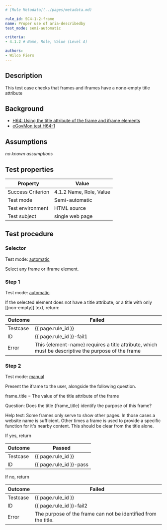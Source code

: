 ```yaml
---
# [Rule Metadata](../pages/metadata.md)

rule_id: SC4-1-2-frame
name: Proper use of aria-describedby
test_mode: semi-automatic

criteria:
- 4.1.2 # Name, Role, Value (Level A)

authors:
- Wilco Fiers
---
```


## Description

This test case checks that frames and iframes have a none-empty title attribute

## Background

- [H64: Using the title attribute of the frame and iframe elements](http://www.w3.org/TR/2014/NOTE-WCAG20-TECHS-20140311/H64.html)
- [eGovMon test H64-1](http://wiki.egovmon.no/wiki/SC4.1.2#ID:_H64-1)

## Assumptions

*no known assumptions*

## Test properties

| Property          | Value
|-------------------|----
| Success Criterion | 4.1.2 Name, Role, Value
| Test mode         | Semi-automatic
| Test environment  | HTML source
| Test subject      | single web page

## Test procedure

### Selector

Test mode: [automatic][AUTO]

Select any frame or iframe element.

### Step 1

Test mode: [automatic][AUTO]

If the selected element does not have a title attribute, or a title with only [[non-empty]] text, return:

| Outcome  | Failed
|----------|-----
| Testcase | {{ page.rule_id }}
| ID       | {{ page.rule_id }}-fail1
| Error    | This {element-name} requires a title attribute, which must be descriptive the purpose of the frame

### Step 2

Test mode: [manual][MANUAL]

Present the iframe to the user, alongside the following question.

frame_title = The value of the title attribute of the frame

Question: Does the title {frame_title} identify the purpose of this frame?

Help text: Some frames only serve to show other pages. In those cases a website name is sufficient. Other times a frame is used to provide a specific function for it's nearby content. This should be clear from the title alone.

If yes, return

| Outcome  | Passed
|----------|-----
| Testcase | {{ page.rule_id }}
| ID       | {{ page.rule_id }}-pass

If no, return

| Outcome  | Failed
|----------|-----
| Testcase | {{ page.rule_id }}
| ID       | {{ page.rule_id }}-fail2
| Error    | The purpose of the frame can not be identified from the title.

[AUTO]: ../pages/test-modes.html#automatic
[MANUAL]: ../pages/test-modes.html#manual